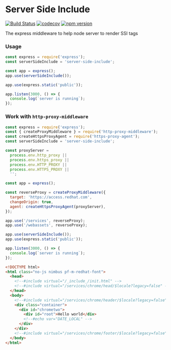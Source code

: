 # Server Side Include

[![Build Status](https://github.com/kunyan/server-side-include/workflows/Build/badge.svg)](https://github.com/kunyan/server-side-include/actions)
[![codecov](https://codecov.io/gh/kunyan/server-side-include/branch/main/graph/badge.svg?token=KFDF83NVCR)](https://codecov.io/gh/kunyan/server-side-include)
[![npm version](https://img.shields.io/npm/v/server-side-include)](https://www.npmjs.com/package/server-side-include)

The express middleware to help node server to render SSI tags

### Usage

```js
const express = require('express');
const serverSideInclude = 'server-side-include';

const app = express();
app.use(serverSideInclude());

app.use(express.static('public'));

app.listen(3000, () => {
  console.log(`server is running`);
});
```

### Work with `http-proxy-middleware`

```js
const express = require('express');
const { createProxyMiddleware } = require('http-proxy-middleware');
const createHttpsProxyAgent = require('https-proxy-agent');
const serverSideInclude = 'server-side-include';

const proxyServer =
  process.env.http_proxy ||
  process.env.https_proxy ||
  process.env.HTTP_PROXY ||
  process.env.HTTPS_PROXY ||
  '';

const app = express();

const reverseProxy = createProxyMiddleware({
  target: 'https://access.redhat.com',
  changeOrigin: true,
  agent: createHttpsProxyAgent(proxyServer),
});

app.use('/services', reverseProxy);
app.use('/webassets', reverseProxy);

app.use(serverSideInclude());
app.use(express.static('public'));

app.listen(3000, () => {
  console.log(`server is running`);
});
```

```html
<!DOCTYPE html>
<html class="no-js nimbus pf-m-redhat-font">
  <head>
    <!--#include virtual="/_include_/init.html" -->
    <!--#include virtual="/services/chrome/head/$locale?legacy=false" -->
  </head>
  <body>
    <!--#include virtual="/services/chrome/header/$locale?legacy=false" -->
    <div class="container">
      <div id="chrometwo">
        <div id="root">Hello world</div>
        <!--#echo var="DATE_LOCAL" -->
      </div>
    </div>
    <!--#include virtual="/services/chrome/footer/$locale?legacy=false" -->
  </body>
</html>
```
